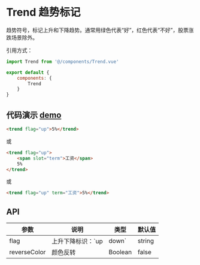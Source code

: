 # Trend 趋势标记

趋势符号，标记上升和下降趋势。通常用绿色代表“好”，红色代表“不好”，股票涨跌场景除外。



引用方式：

```javascript
import Trend from '@/components/Trend.vue'

export default {
    components: {
        Trend
    }
}
```



## 代码演示  [demo](https://pro.lxking.cn/test/home)

```html
<trend flag="up">5%</trend>
```
或
```html
<trend flag="up">
    <span slot="term">工资</span>
    5%
</trend>
```
或
```html
<trend flag="up" term="工资">5%</trend>
```


## API

| 参数      | 说明                                      | 类型         | 默认值 |
|----------|------------------------------------------|-------------|-------|
| flag | 上升下降标识：`up|down` | string | - |
| reverseColor | 颜色反转 | Boolean | false |

